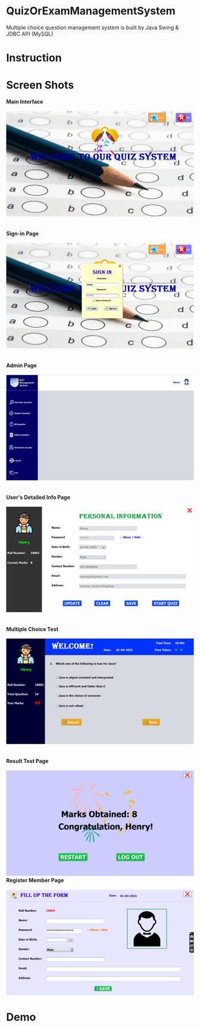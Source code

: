 # QuizOrExamManagementSystem
Multiple choice question management system is built by Java Swing &amp; JDBC API (MySQL)
# Instruction
# Screen Shots
**Main Interface**
<br><br>
![pic1](Untitled.png)
<br><br><br>
**Sign-in Page**
<br><br>
![pic2](Untitled1.png)
<br><br><br>
**Admin Page**
<br><br>
![pic3](Untitled2.png)
<br><br><br>
**User's Detailed Info Page**
<br><br>
![pic4](Untitled3.png)
<br><br><br>
**Multiple Choice Test**
<br><br>
![pic5](Untitled4.png)
<br><br><br>
**Result Test Page**
<br><br>
![pic6](Untitled5.png)
**Register Member Page**
<br><br>
![pic7](Untitled6.png)
# Demo
